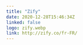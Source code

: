 ```yaml
---
title: "Zify"
date: 2020-12-28T15:46:34Z
linked: false
logo: zify.webp
link: http://zify.co/fr-FR/
---
```

